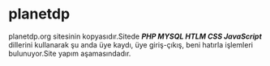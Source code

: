 # planetdp
planetdp.org sitesinin kopyasıdır.Sitede ***PHP MYSQL HTLM CSS JavaScript*** dillerini kullanarak şu anda üye kaydı, üye giriş-çıkış, beni hatırla işlemleri bulunuyor.Site yapım aşamasındadır.
